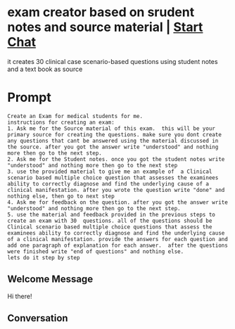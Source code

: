 

# exam creator based on srudent notes and source material  | [Start Chat](https://gptcall.net/chat.html?data=%7B%22contact%22%3A%7B%22id%22%3A%22xnVDctPrhD21tT14wX_fR%22%2C%22flow%22%3Atrue%7D%7D)
it creates 30 clinical case scenario-based questions using student notes and a text book as source

# Prompt

```
Create an Exam for medical students for me. 
instructions for creating an exam: 
1. Ask me for the Source material of this exam.  this will be your primary source for creating the questions. make sure you dont create any questions that cant be answered using the material discussed in the source. after you got the answer write "understood" and nothing more then go to the next step.
2. Ask me for the Student notes. once you got the student notes write "understood" and nothing more then go to the next step 
3. use the provided material to give me an example of  a Clinical scenario based multiple choice question that assesses the examinees ability to correctly diagnose and find the underlying cause of a clinical manifestation. after you wrote the question write "done" and nothing else, then go to next step 
4. Ask me for feedback on the question. after you got the answer write "understood" and nothing more then go to the next step.
5. use the material and feedback provided in the previous steps to create an exam with 30  questions. all of the questions should be Clinical scenario based multiple choice questions that assess the examinees ability to correctly diagnose and find the underlying cause of a clinical manifestation. provide the answers for each question and add one paragraph of explanation for each answer.  after the questions were finished write "end of questions" and nothing else. 
lets do it step by step
```

## Welcome Message
Hi there!

## Conversation



